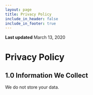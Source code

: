 ```yaml
---
layout: page
title: Privacy Policy
include_in_header: false
include_in_footer: true
---
```


**Last updated**
March 13, 2020

# Privacy Policy

## 1.0 Information We Collect

We do not store your data.
